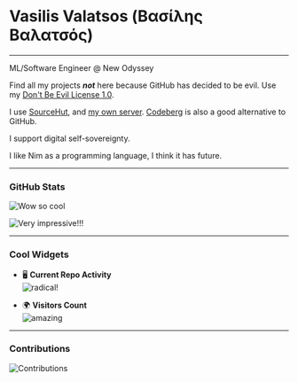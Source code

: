 # Vasilis Valatsos (Βασίλης Βαλατσός)

---

ML/Software Engineer @ New Odyssey

Find all my projects ***not*** here because GitHub has decided to be evil.
Use my [Don't Be Evil License 1.0](https://aethrvmn.gr/license).

I use [SourceHut](https://sr.ht/~aethrvmn), and [my own server](https://git.apotheke.earth).
[Codeberg](https://codeberg.org) is also a good alternative to GitHub.

I support digital self-sovereignty.

I like Nim as a programming language, I think it has future.

---

### GitHub Stats
![Wow so cool](https://github-readme-stats.vercel.app/api?username=aethrvmn&show_icons=true&theme=radical)

![Very impressive!!!](https://github-readme-stats.vercel.app/api/top-langs/?username=aethrvmn&layout=compact&theme=radical)

---

### Cool Widgets
- 🖥️ **Current Repo Activity**  
![radical!](https://streak-stats.demolab.com?user=aethrvmn&theme=radical)

- 🌍 **Visitors Count**  
![amazing](https://komarev.com/ghpvc/?username=aethrvmn&color=brightgreen)

---

### Contributions
![Contributions](https://github-contributor-stats.vercel.app/api?username=aethrvmn&theme=radical)

<!--
**aethrvmn/aethrvmn** is a ✨ _special_ ✨ repository because its `README.md` (this file) appears on your GitHub profile.

Here are some ideas to get you started:

- 🔭 I’m currently working on ...
- 🌱 I’m currently learning ...
- 👯 I’m looking to collaborate on ...
- 🤔 I’m looking for help with ...
- 💬 Ask me about ...
- 📫 How to reach me: ...
- 😄 Pronouns: ...
- ⚡ Fun fact: ...
-->
